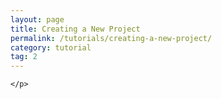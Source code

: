 ```yaml
---
layout: page
title: Creating a New Project
permalink: /tutorials/creating-a-new-project/
category: tutorial
tag: 2
---
```


<div class="the-user-interface">
	<p>

	</p>
</div>
